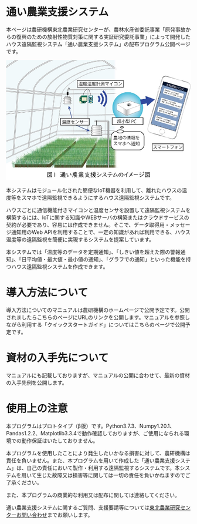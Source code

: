# 通い農業支援システム

本ページは農研機構東北農業研究センターが、農林水産省委託事業「原発事故からの復興のための放射性物質対策に関する実証研究委託事業」によって開発したハウス遠隔監視システム「通い農業支援システム」の配布プログラム公開ページです。

![image](media/1.jpg)

本システムはモジュール化された簡便なIoT機器を利用して、離れたハウスの温度等をスマホで遠隔監視できるようにするハウス遠隔監視システムです。

ハウスごとに通信機能付きマイコンと温度センサを設置して遠隔監視システムを構築するには、IoTに関する知識やWEBサーバの構築またはクラウドサービスの契約が必要であり、容易には作成できません。そこで、データ取得用・メッセージ通知用のWeb APIを利用することで、一定の知識があれば利用できる、ハウス温度等の遠隔監視を簡便に実現するシステムを提案しています。

本システムでは「温度等のデータを定期通知」、「しきい値を超えた際の警報通知」、「日平均値・最大値・最小値の通知」、「グラフでの通知」といった機能を持つハウス遠隔監視システムを作成できます。
 
# 導入方法について

導入方法についてのマニュアルは農研機構のホームページで公開予定です。公開されましたらこちらのページにURLのリンクを公開します。マニュアルを参照しながら利用する「クイックスタートガイド」についてはこちらのページで公開予定です。

# 資材の入手先について
 
マニュアルにも記載しておりますが、マニュアルの公開に合わせて、最新の資材の入手先例を公開します。
 
# 使用上の注意

本プログラムはプロトタイプ（β版）です。Python3.7.3、Numpy1.20.1、Pandas1.2.2、Matplotlib3.3.4で動作確認しておりますが、ご使用になられる環境での動作保証はいたしておりません。

本プログラムを使用したことにより発生したいかなる損害に対して、農研機構は責任を負いません。また、本プログラムを用いて作成した「通い農業支援システム」は、自己の責任において製作・利用する遠隔監視するシステムです。本システムを用いて生じた故障又は損害等に関しては一切の責任を負いかねますのでご了承ください。

また、本プログラムの商業的な利用又は配布に関しては連絡してください。

通い農業支援システムに関するご質問、支援要請等については[東北農業研究センターお問い合わせ](http://www.naro.affrc.go.jp/laboratory/tarc/inquiry/index.html)までお願いします。
